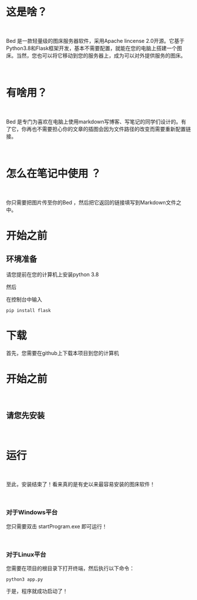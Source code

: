 

# 这是啥？

&nbsp;

Bed 是一款轻量级的图床服务器软件，采用Apache lincense 2.0开源。它基于Python3.8和Flask框架开发，基本不需要配置，就能在您的电脑上搭建一个图床。当然，您也可以将它移动到您的服务器上，成为可以对外提供服务的图床。

&nbsp;&nbsp;

# 有啥用？

&nbsp;

Bed 是专门为喜欢在电脑上使用markdown写博客、写笔记的同学们设计的。有了它，你再也不需要担心你的文章的插图会因为文件路径的改变而需要重新配置链接。

&nbsp;




# 怎么在笔记中使用  ？

&nbsp;

你只需要把图片传至你的Bed ，然后把它返回的链接填写到Markdown文件之中。




# 开始之前

## 环境准备

请您提前在您的计算机上安装python 3.8

然后

在控制台中输入

```
pip install flask
```

# 下载 

首先，您需要在github上下载本项目到您的计算机



# 开始之前

&nbsp;

## 请您先安装 
&nbsp;

# 运行

&nbsp;

至此，安装结束了！看来真的是有史以来最容易安装的图床软件！

&nbsp;

### 对于Windows平台

您只需要双击 startProgram.exe 即可运行！

&nbsp;

### 对于Linux平台

您需要在项目的根目录下打开终端，然后执行以下命令：

```
python3 app.py
```

于是，程序就成功启动了！


